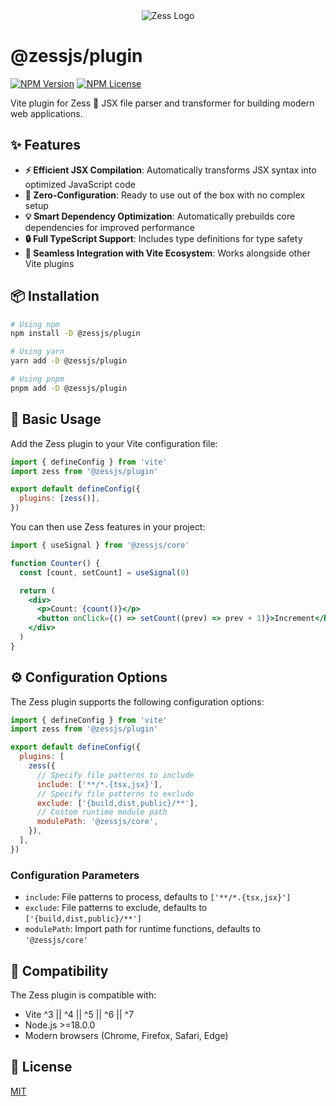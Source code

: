 <div align="center">
  <img src="https://pic1.imgdb.cn/item/68c7c093c5157e1a8804fb52.svg" alt="Zess Logo">
</div>

# @zessjs/plugin

[![NPM Version](https://img.shields.io/npm/v/@zessjs/plugin.svg?style=for-the-badge)](https://www.npmjs.com/package/@zessjs/plugin) [![NPM License](https://img.shields.io/npm/l/@zessjs/plugin.svg?style=for-the-badge)](https://github.com/rpsffx/zess/blob/main/LICENSE)

Vite plugin for Zess 🧩 JSX file parser and transformer for building modern web applications.

## ✨ Features

- **⚡ Efficient JSX Compilation**: Automatically transforms JSX syntax into optimized JavaScript code
- **🎯 Zero-Configuration**: Ready to use out of the box with no complex setup
- **💡 Smart Dependency Optimization**: Automatically prebuilds core dependencies for improved performance
- **🔒 Full TypeScript Support**: Includes type definitions for type safety
- **🔄 Seamless Integration with Vite Ecosystem**: Works alongside other Vite plugins

## 📦 Installation

```bash
# Using npm
npm install -D @zessjs/plugin

# Using yarn
yarn add -D @zessjs/plugin

# Using pnpm
pnpm add -D @zessjs/plugin
```

## 🚀 Basic Usage

Add the Zess plugin to your Vite configuration file:

```javascript
import { defineConfig } from 'vite'
import zess from '@zessjs/plugin'

export default defineConfig({
  plugins: [zess()],
})
```

You can then use Zess features in your project:

```jsx
import { useSignal } from '@zessjs/core'

function Counter() {
  const [count, setCount] = useSignal(0)

  return (
    <div>
      <p>Count: {count()}</p>
      <button onClick={() => setCount((prev) => prev + 1)}>Increment</button>
    </div>
  )
}
```

## ⚙️ Configuration Options

The Zess plugin supports the following configuration options:

```javascript
import { defineConfig } from 'vite'
import zess from '@zessjs/plugin'

export default defineConfig({
  plugins: [
    zess({
      // Specify file patterns to include
      include: ['**/*.{tsx,jsx}'],
      // Specify file patterns to exclude
      exclude: ['{build,dist,public}/**'],
      // Custom runtime module path
      modulePath: '@zessjs/core',
    }),
  ],
})
```

### Configuration Parameters

- `include`: File patterns to process, defaults to `['**/*.{tsx,jsx}']`
- `exclude`: File patterns to exclude, defaults to `['{build,dist,public}/**']`
- `modulePath`: Import path for runtime functions, defaults to `'@zessjs/core'`

## 🔄 Compatibility

The Zess plugin is compatible with:

- Vite ^3 || ^4 || ^5 || ^6 || ^7
- Node.js >=18.0.0
- Modern browsers (Chrome, Firefox, Safari, Edge)

## 📝 License

[MIT](https://github.com/rpsffx/zess/blob/main/LICENSE)
